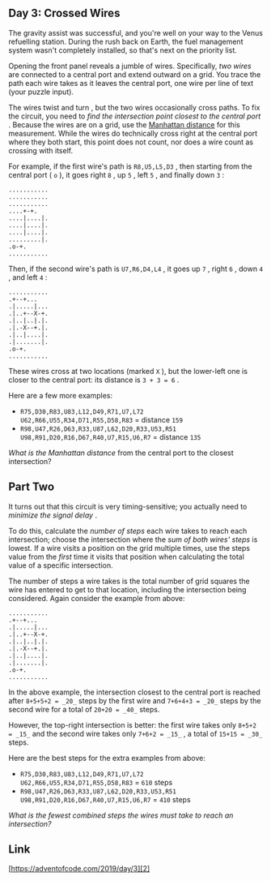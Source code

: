 ## Day 3: Crossed Wires

The gravity assist was successful, and you're well on your way to the Venus refuelling station. During the rush back on Earth, the fuel management system wasn't completely installed, so that's next on the priority list.

Opening the front panel reveals a jumble of wires. Specifically, _two wires_ are connected to a central port and extend outward on a grid. You trace the path each wire takes as it leaves the central port, one wire per line of text (your puzzle input).

The wires twist and turn , but the two wires occasionally cross paths. To fix the circuit, you need to _find the intersection point closest to the central port_ . Because the wires are on a grid, use the [Manhattan distance][1] for this measurement. While the wires do technically cross right at the central port where they both start, this point does not count, nor does a wire count as crossing with itself.

For example, if the first wire's path is `R8,U5,L5,D3` , then starting from the central port ( `o` ), it goes right `8` , up `5` , left `5` , and finally down `3` :

```
...........
...........
...........
....+-+.
....|....|.
....|....|.
....|....|.
.........|.
.o-+.
...........
```

Then, if the second wire's path is `U7,R6,D4,L4` , it goes up `7` , right `6` , down `4` , and left `4` :

```
...........
.+--+...
.|.....|...
.|..+--X-+.
.|..|..|.|.
.|.-X--+.|.
.|..|....|.
.|.......|.
.o-+.
...........
```

These wires cross at two locations (marked `X` ), but the lower-left one is closer to the central port: its distance is `3 + 3 = 6` .

Here are a few more examples:

*   `R75,D30,R83,U83,L12,D49,R71,U7,L72  
    U62,R66,U55,R34,D71,R55,D58,R83` \= distance `159`
*   `R98,U47,R26,D63,R33,U87,L62,D20,R33,U53,R51  
    U98,R91,D20,R16,D67,R40,U7,R15,U6,R7` \= distance `135`

_What is the Manhattan distance_ from the central port to the closest intersection?

## Part Two

It turns out that this circuit is very timing-sensitive; you actually need to _minimize the signal delay_ .

To do this, calculate the _number of steps_ each wire takes to reach each intersection; choose the intersection where the _sum of both wires' steps_ is lowest. If a wire visits a position on the grid multiple times, use the steps value from the _first_ time it visits that position when calculating the total value of a specific intersection.

The number of steps a wire takes is the total number of grid squares the wire has entered to get to that location, including the intersection being considered. Again consider the example from above:

```
...........
.+--+...
.|.....|...
.|..+--X-+.
.|..|..|.|.
.|.-X--+.|.
.|..|....|.
.|.......|.
.o-+.
...........
```

In the above example, the intersection closest to the central port is reached after `8+5+5+2 = _20_` steps by the first wire and `7+6+4+3 = _20_` steps by the second wire for a total of `20+20 = _40_` steps.

However, the top-right intersection is better: the first wire takes only `8+5+2 = _15_` and the second wire takes only `7+6+2 = _15_` , a total of `15+15 = _30_` steps.

Here are the best steps for the extra examples from above:

*   `R75,D30,R83,U83,L12,D49,R71,U7,L72  
    U62,R66,U55,R34,D71,R55,D58,R83` \= `610` steps
*   `R98,U47,R26,D63,R33,U87,L62,D20,R33,U53,R51  
    U98,R91,D20,R16,D67,R40,U7,R15,U6,R7` \= `410` steps

_What is the fewest combined steps the wires must take to reach an intersection?_

## Link

[https://adventofcode.com/2019/day/3][2]

[1]: https://en.wikipedia.org/wiki/Taxicab_geometry
[2]: https://adventofcode.com/2019/day/3
